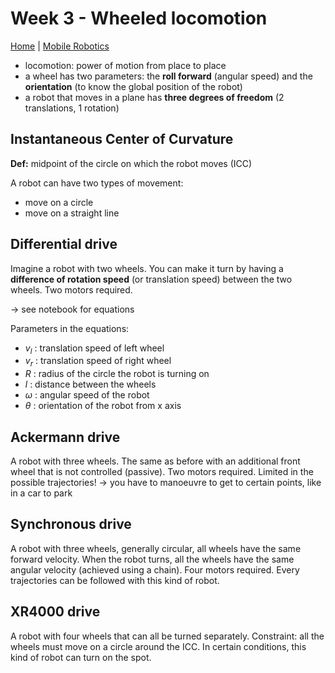 # Week 3 - Wheeled locomotion

[Home](../../../../README.md) | [Mobile Robotics](../mobileRobotics.md)

- locomotion: power of motion from place to place
- a wheel has two parameters: the **roll forward** (angular speed) and the **orientation** (to know the global position of the robot)
- a robot that moves in a plane has **three degrees of freedom** (2 translations, 1 rotation)

## Instantaneous Center of Curvature

**Def:** midpoint of the circle on which the robot moves (ICC)

A robot can have two types of movement:

- move on a circle
- move on a straight line

## Differential drive

Imagine a robot with two wheels. You can make it turn by having a **difference of rotation speed** (or translation speed) between the two wheels. Two motors required.

-> see notebook for equations

Parameters in the equations:

- $v_l$ : translation speed of left wheel
- $v_r$ : translation speed of right wheel
- $R$ : radius of the circle the robot is turning on
- $l$ : distance between the wheels
- $\omega$ : angular speed of the robot
- $\theta$ : orientation of the robot from x axis

## Ackermann drive

A robot with three wheels. The same as before with an additional front wheel that is not controlled (passive). Two motors required. Limited in the possible trajectories! -> you have to manoeuvre to get to certain points, like in a car to park

## Synchronous drive

A robot with three wheels, generally circular, all wheels have the same forward velocity. When the robot turns, all the wheels have the same angular velocity (achieved using a chain). Four motors required. Every trajectories can be followed with this kind of robot.

## XR4000 drive

A robot with four wheels that can all be turned separately. Constraint: all the wheels must move on a circle around the ICC. In certain conditions, this kind of robot can turn on the spot.
